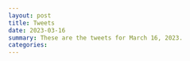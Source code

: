 ```yaml
---
layout: post
title: Tweets
date: 2023-03-16
summary: These are the tweets for March 16, 2023.
categories:
---
```


